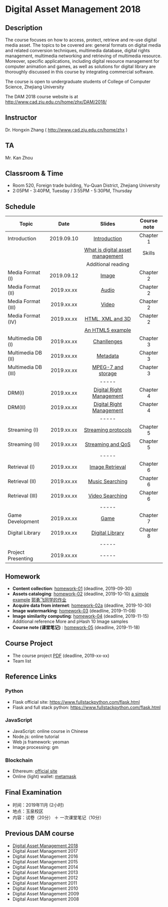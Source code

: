 # Digital Asset Management 2018

## Description
The course focuses on how to access, protect, retrieve and re-use digital media asset. The topics to be covered are: general formats on digital media and related conversion techniques, multimedia database, digital rights management, multimedia networking and retrieving of multimedia resource. Moreover, specific applications, including digital resource management for computer animation and games, as well as solutions for digital library are thoroughly discussed in this course by integrating commercial software.

The course is open to undergraduate students of College of Computer Science, Zhejiang University

The DAM 2018 course website is at http://www.cad.zju.edu.cn/home/zhx/DAM/2018/

## Instructor
Dr. Hongxin Zhang ( http://www.cad.zju.edu.cn/home/zhx )

## TA
Mr. Kan Zhou

## Classroom & Time
- Room 520, Foreign trade building, Yu-Quan District, Zhejiang University
- 2:05PM - 3:40PM, Tuesday / 3:55PM - 5:30PM, Thursday

## Schedule
|   Topic           |     Date     |                  Slides                                   |   Course note      |          
| ----------------  |:------------:|:---------------------------------------------------------:|:------------------:|
|  Introduction     |  2019.09.10  |  [Introduction](pdf/dam2018-00.pdf)                       |   Chapter 1        |
|                   |              |  [What is digital asset management](pdf/dam2018-01.pdf)   |   Skills           |
|                   |              |  Additional reading                                       |                    |
|Media Format (I)   |  2019.09.12  |  [Image](pdf/dam2018-02.pdf)                              |   Chapter 2        |
|Media Format (II)  |  2019.xx.xx  |  [Audio](pdf/dam2018-03.pdf)                              |   Chapter 2        |
|Media Format (III) |  2019.xx.xx  |  [Video](pdf/dam2018-04.pdf)                              |   Chapter 2        |
|Media Format (IV)  |  2019.xx.xx  |  [HTML, XML and 3D](pdf/dam2018-05.pdf)                   |   Chapter 2        |
|                   |              |  [An HTML5 example](examples/html5)                       |                    |
|Multimedia DB (I)  |  2019.xx.xx  |  [Chanllenges](pdf/dam2018-06.pdf)                        |   Chapter 3        |
|Multimedia DB (II) |  2019.xx.xx  |  [Metadata](pdf/dam2018-07.pdf)                           |   Chapter 3        |
|Multimedia DB (III)|  2019.xx.xx  |  [MPEG-7 and storage](pdf/dam2018-08.pdf)                 |   Chapter 3        |
|                   |              |  -----                                                    |                    |
|DRM(I)             |  2019.xx.xx  |  [Digital Right Management](pdf/dam2018-09.pdf)           |   Chapter 4        |
|DRM(II)            |  2019.xx.xx  |  [Digital Right Management](pdf/dam2018-10.pdf)           |   Chapter 4        |
|                   |              |  -----                                                    |                    |
|Streaming (I)      |  2019.xx.xx  |  [Streaming protocols](pdf/dam2018-11.pdf)                |   Chapter 5        |
|Streaming (II)     |  2019.xx.xx  |  [Streaming and QoS](pdf/dam2018-12.pdf)                  |   Chapter 5        |
|                   |              |  -----                                                    |                    |
|Retrieval (I)      |  2019.xx.xx  |  [Image Retrieval](pdf/dam2018-13.pdf)                    |   Chapter 6        |
|Retrieval (II)     |  2019.xx.xx  |  [Music Searching](pdf/dam2018-14.pdf)                    |   Chapter 6        |
|Retrieval (III)    |  2019.xx.xx  |  [Video Searching](pdf/dam2018-15.pdf)                    |   Chapter 6        |
|                   |              |  -----                                                    |                    |
|Game Development   |  2019.xx.xx  |  [Game](pdf/dam2018-16.pdf)                               |   Chapter 7        |
|Digital Library    |  2019.xx.xx  |  [Digital Library](pdf/dam2018-17.pdf)                    |   Chapter 8        |
|                   |              |  -----                                                    |                    |
|Project Presenting |  2019.xx.xx  |  -----                                                    |                    |


## Homework
- **Content collection**: [homework-01](pdf/dam2019-hw01.pdf) (deadline, 2019-09-30)
- **Assets cataloging**: [homework-02](pdf/dam2019-hw02.pdf) (deadline, 2019-10-10)  [a simple example](https://www.midifan.com) [郭勇飞同学的作业]( ... ) 
- **Acquire data from internet**: [homework-02a](pdf/dam2019-hw02a.pdf) (deadline, 2019-10-30)
- **Image watermarking**: [homework-03](pdf/dam2019-hw03.pdf) (deadline, 2019-11-08)
- **Image similarity computing**: [homework-04](pdf/dam2018-hw04.pdf) (deadline, 2019-11-15) Additional reference More and pHash 10 Image samples
- **Course note (课堂笔记)** : [homework-05](pdf/dam2019-hw05.pdf) (deadline, 2019-11-18)

## Course Project
- The course project [PDF](pdf/dam2018-project.pdf) (deadline, 2019-xx-xx)
- Team list

## Reference Links

### Python
- Flask official site: https://www.fullstackpython.com/flask.html
- Flask and full stack python: https://www.fullstackpython.com/flask.html


### JavaScript
- JavaScript: online course in Chinese
- Node.js: online tutorial
- Web js framework: yeoman
- Image processing: gm

### Blockchain
- Ethereum: [official site](https://www.ethereum.org/)
- Online (light) wallet: [metamask](https://metamask.io/)


## Final Examination
+ 时间：2019年11月 (2小时)
+ 地点：玉泉校区
+ 内容：试卷（20分） ＋ 一次课堂笔记（10分）

## Previous DAM course
+ [Digital Asset Management 2018](https://github.com/hongxin/DAMCourse-2018)
+ Digital Asset Management 2017
+ Digital Asset Management 2016
+ Digital Asset Management 2015
+ Digital Asset Management 2014
+ Digital Asset Management 2013
+ Digital Asset Management 2012
+ Digital Asset Management 2011
+ Digital Asset Management 2010
+ Digital Asset Management 2009
+ Digital Asset Management 2008
